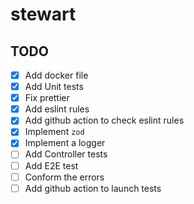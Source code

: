 # stewart

## TODO

- [x] Add docker file
- [x] Add Unit tests
- [x] Fix prettier
- [x] Add eslint rules
- [x] Add github action to check eslint rules
- [x] Implement `zod`
- [x] Implement a logger
- [ ] Add Controller tests
- [ ] Add E2E test
- [ ] Conform the errors
- [ ] Add github action to launch tests
